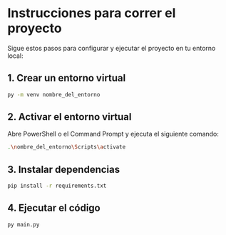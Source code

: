 # Instrucciones para correr el proyecto

Sigue estos pasos para configurar y ejecutar el proyecto en tu entorno local:

## 1. Crear un entorno virtual

```bash
py -m venv nombre_del_entorno
```

## 2. Activar el entorno virtual
Abre PowerShell o el Command Prompt y ejecuta el siguiente comando:

```bash
.\nombre_del_entorno\Scripts\activate
```

## 3. Instalar dependencias

```bash
pip install -r requirements.txt
```

## 4. Ejecutar el código

```bash
py main.py
```
